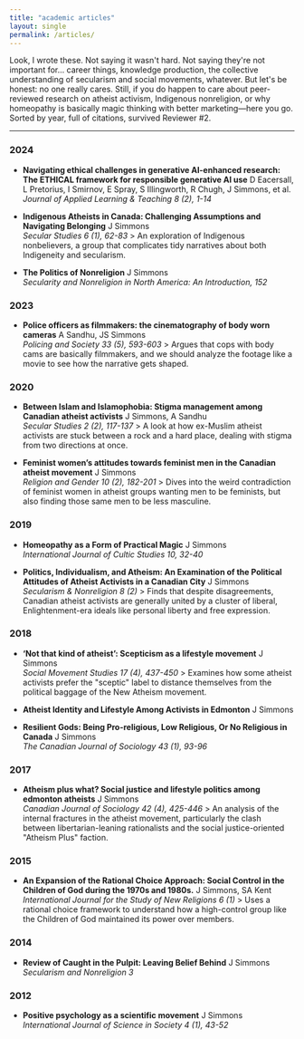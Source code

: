 ```yaml
---
title: "academic articles"
layout: single
permalink: /articles/
---
```


Look, I wrote these. Not saying it wasn't hard. Not saying they're not important for... career things, knowledge production, the collective understanding of secularism and social movements, whatever. But let's be honest: no one really cares. Still, if you do happen to care about peer-reviewed research on atheist activism, Indigenous nonreligion, or why homeopathy is basically magic thinking with better marketing—here you go. Sorted by year, full of citations, survived Reviewer #2.

---

### 2024
* **Navigating ethical challenges in generative AI-enhanced research: The ETHICAL framework for responsible generative AI use** D Eacersall, L Pretorius, I Smirnov, E Spray, S Illingworth, R Chugh, J Simmons, et al.  
    *Journal of Applied Learning & Teaching 8 (2), 1-14*

* **Indigenous Atheists in Canada: Challenging Assumptions and Navigating Belonging** J Simmons  
    *Secular Studies 6 (1), 62-83* > An exploration of Indigenous nonbelievers, a group that complicates tidy narratives about both Indigeneity and secularism.

* **The Politics of Nonreligion** J Simmons  
    *Secularity and Nonreligion in North America: An Introduction, 152*

### 2023
* **Police officers as filmmakers: the cinematography of body worn cameras** A Sandhu, JS Simmons  
    *Policing and Society 33 (5), 593-603* > Argues that cops with body cams are basically filmmakers, and we should analyze the footage like a movie to see how the narrative gets shaped.

### 2020
* **Between Islam and Islamophobia: Stigma management among Canadian atheist activists** J Simmons, A Sandhu  
    *Secular Studies 2 (2), 117-137* > A look at how ex-Muslim atheist activists are stuck between a rock and a hard place, dealing with stigma from two directions at once.

* **Feminist women’s attitudes towards feminist men in the Canadian atheist movement** J Simmons  
    *Religion and Gender 10 (2), 182-201* > Dives into the weird contradiction of feminist women in atheist groups wanting men to be feminists, but also finding those same men to be less masculine.

### 2019
* **Homeopathy as a Form of Practical Magic** J Simmons  
    *International Journal of Cultic Studies 10, 32-40*

* **Politics, Individualism, and Atheism: An Examination of the Political Attitudes of Atheist Activists in a Canadian City** J Simmons  
    *Secularism & Nonreligion 8 (2)* > Finds that despite disagreements, Canadian atheist activists are generally united by a cluster of liberal, Enlightenment-era ideals like personal liberty and free expression.

### 2018
* **‘Not that kind of atheist’: Scepticism as a lifestyle movement** J Simmons  
    *Social Movement Studies 17 (4), 437-450* > Examines how some atheist activists prefer the "sceptic" label to distance themselves from the political baggage of the New Atheism movement.

* **Atheist Identity and Lifestyle Among Activists in Edmonton** J Simmons

* **Resilient Gods: Being Pro-religious, Low Religious, Or No Religious in Canada** J Simmons  
    *The Canadian Journal of Sociology 43 (1), 93-96*

### 2017
* **Atheism plus what? Social justice and lifestyle politics among edmonton atheists** J Simmons  
    *Canadian Journal of Sociology 42 (4), 425-446* > An analysis of the internal fractures in the atheist movement, particularly the clash between libertarian-leaning rationalists and the social justice-oriented "Atheism Plus" faction.

### 2015
* **An Expansion of the Rational Choice Approach: Social Control in the Children of God during the 1970s and 1980s.** J Simmons, SA Kent  
    *International Journal for the Study of New Religions 6 (1)* > Uses a rational choice framework to understand how a high-control group like the Children of God maintained its power over members.

### 2014
* **Review of Caught in the Pulpit: Leaving Belief Behind** J Simmons  
    *Secularism and Nonreligion 3*

### 2012
* **Positive psychology as a scientific movement** J Simmons  
    *International Journal of Science in Society 4 (1), 43-52*
